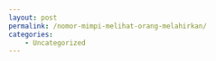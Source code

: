 ```yaml
---
layout: post
permalink: /nomor-mimpi-melihat-orang-melahirkan/
categories:
    - Uncategorized
---
```


